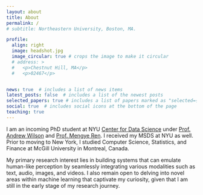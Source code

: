 ```yaml
---
layout: about
title: About
permalink: /
# subtitle: Northeastern University, Boston, MA.

profile:
  align: right
  image: headshot.jpg
  image_circular: true # crops the image to make it circular
  # address: >
  #   <p>Chestnut Hill, MA</p>
  #   <p>02467</p>


news: true  # includes a list of news items
latest_posts: false  # includes a list of the newest posts
selected_papers: true # includes a list of papers marked as "selected={true}"
social: true  # includes social icons at the bottom of the page
teaching: true
---
```


I am an incoming PhD student at NYU [Center for Data Science](https://cds.nyu.edu/) under [Prof. Andrew Wilson](https://cims.nyu.edu/~andrewgw/) and [Prof. Mengye Ren](https://mengyeren.com/). I received my MSDS at NYU as well. Prior to moving to New York, I studied Computer Science, Statistics, and Finance at McGill University in Montreal, Canada.

My primary research interest lies in building systems that can emulate human-like perception by seamlessly integrating various modalities such as text, audio, images, and videos. I also remain open to delving into novel areas within machine learning that captivate my curiosity, given that I am still in the early stage of my research journey. 
